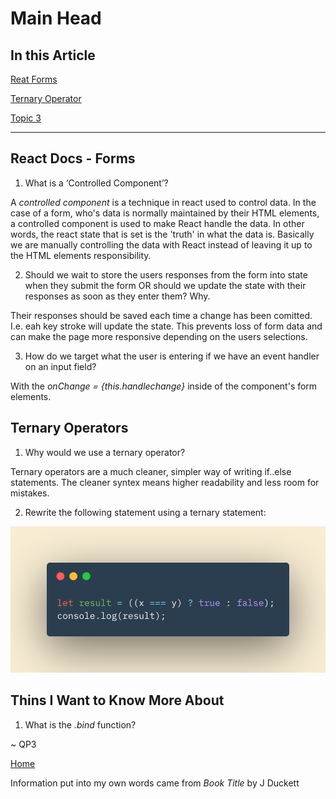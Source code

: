 # Main Head

## In this Article

[Reat Forms](#topic1)

[Ternary Operator](#topic2)

[Topic 3](#topic3)

---

<a name="topic1"></a>

## React Docs - Forms

1. What is a ‘Controlled Component’?

A *controlled component* is a technique in react used to control data. In the case of a form, who's data is normally maintained by their HTML elements, a controlled component is used to make React handle the data. In other words, the react state that is set is the 'truth' in what the data is. Basically we are manually controlling the data with React instead of leaving it up to the HTML elements responsibility.

2. Should we wait to store the users responses from the form into state when they submit the form OR should we update the state with their responses as soon as they enter them? Why.

Their responses should be saved each time a change has been comitted.  I.e. eah key stroke will update the state.  This prevents loss of form data and can make the page more responsive depending on the users selections. 

3. How do we target what the user is entering if we have an event handler on an input field?

With the *onChange = {this.handlechange}* inside of the component's form elements.

<a name="topic2"></a>

## Ternary Operators

1. Why would we use a ternary operator?

Ternary operators are a much cleaner, simpler way of writing if..else statements. The cleaner syntex means higher readability and less room for mistakes.

2. Rewrite the following statement using a ternary statement:

![Ternary Example](../images/ternaryexample.png)

<a name="topic3"></a>

## Thins I Want to Know More About

1. What is the *.bind* function?


~ QP3

[Home](../README.md)

Information put into my own words came from *Book Title* by J Duckett
